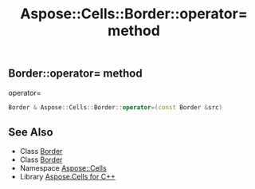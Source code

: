﻿---
title: Aspose::Cells::Border::operator= method
linktitle: operator=
second_title: Aspose.Cells for C++ API Reference
description: 'Aspose::Cells::Border::operator= method. operator= in C++.'
type: docs
weight: 300
url: /cpp/aspose.cells/border/operator_asm/
---
## Border::operator= method


operator=

```cpp
Border & Aspose::Cells::Border::operator=(const Border &src)
```

## See Also

* Class [Border](../)
* Class [Border](../)
* Namespace [Aspose::Cells](../../)
* Library [Aspose.Cells for C++](../../../)
